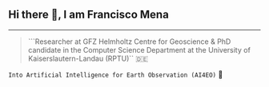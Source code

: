 ## Hi there 👋, I am Francisco Mena
---

> ```Researcher at GFZ Helmholtz Centre for Geoscience & PhD candidate in the Computer Science Department at the University of Kaiserslautern-Landau (RPTU)`` :de:

```Into Artificial Intelligence for Earth Observation (AI4EO)``` :satellite:


